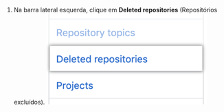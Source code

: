 1. Na barra lateral esquerda, clique em **Deleted repositories** (Repositórios excluídos). ![Aba de repositórios excluídos](/assets/images/help/organizations/deleted-repos.png)
